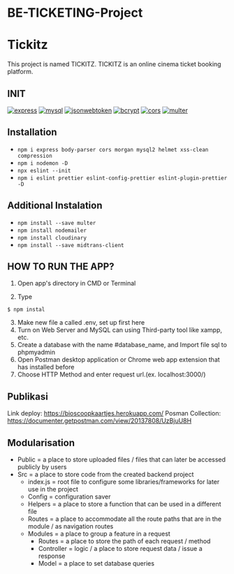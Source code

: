 # BE-TICKETING-Project

# Tickitz

This project is named TICKITZ.
TICKITZ is an online cinema ticket booking platform.

## INIT

[![express](https://img.shields.io/npm/v/express?label=express)](https://www.npmjs.com/package/express)
[![mysql](https://img.shields.io/npm/v/mysql?label=mysql)](https://www.npmjs.com/package/mysql)
[![jsonwebtoken](https://img.shields.io/npm/v/jsonwebtoken?label=jsonwebtoken)](https://www.npmjs.com/package/jsonwebtoken)
[![bcrypt](https://img.shields.io/npm/v/bcrypt?label=bcrypt)](https://www.npmjs.com/package/bcrypt)
[![cors](https://img.shields.io/npm/v/cors?label=cors)](https://www.npmjs.com/package/cors)
[![multer](https://img.shields.io/npm/v/multer?label=multer)](https://www.npmjs.com/package/multer)

## Installation

- `npm i express body-parser cors morgan mysql2 helmet xss-clean compression`
- `npm i nodemon -D`
- `npx eslint --init`
- `npm i eslint prettier eslint-config-prettier eslint-plugin-prettier -D`

## Additional Instalation

- `npm install --save multer`
- `npm install nodemailer`
- `npm install cloudinary`
- `npm install --save midtrans-client`

## HOW TO RUN THE APP?

1. Open app's directory in CMD or Terminal

2. Type

```
$ npm instal
```

3. Make new file a called .env, set up first here
4. Turn on Web Server and MySQL can using Third-party tool like xampp, etc.
5. Create a database with the name #database_name, and Import file sql to phpmyadmin
6. Open Postman desktop application or Chrome web app extension that has installed before
7. Choose HTTP Method and enter request url.(ex. localhost:3000/)

## Publikasi

Link deploy: https://bioscoopkaartjes.herokuapp.com/
Posman Collection: https://documenter.getpostman.com/view/20137808/UzBjuU8H

## Modularisation

- Public = a place to store uploaded files / files that can later be accessed publicly by users
- Src = a place to store code from the created backend project
  - index.js = root file to configure some libraries/frameworks for later use in the project
  - Config = configuration saver
  - Helpers = a place to store a function that can be used in a different file
  - Routes = a place to accommodate all the route paths that are in the module / as navigation routes
  - Modules = a place to group a feature in a request
    - Routes = a place to store the path of each request / method
    - Controller = logic / a place to store request data / issue a response
    - Model = a place to set database queries
